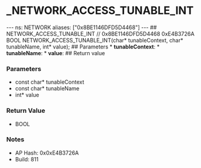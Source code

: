 # _NETWORK_ACCESS_TUNABLE_INT

--- ns: NETWORK aliases: ["0x8BE1146DFD5D4468"] --- ## NETWORK_ACCESS_TUNABLE_INT  // 0x8BE1146DFD5D4468 0xE4B3726A BOOL NETWORK_ACCESS_TUNABLE_INT(char* tunableContext, char* tunableName, int* value);  ## Parameters * **tunableContext**: * **tunableName**: * **value**:  ## Return value

### Parameters
* const char* tunableContext
* const char* tunableName
* int* value

### Return Value
* BOOL

### Notes
* AP Hash: 0x0xE4B3726A
* Build: 811

